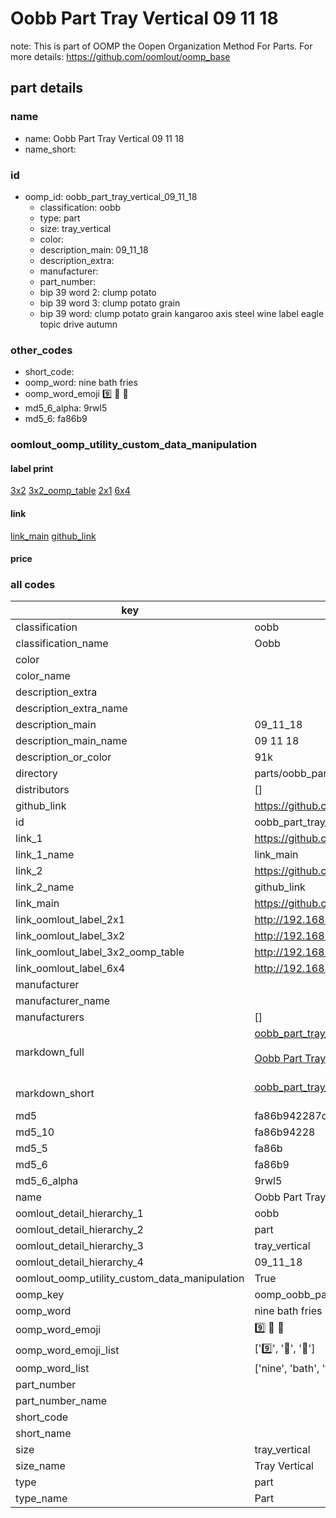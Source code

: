 # Oobb Part Tray Vertical 09 11 18  

note: This is part of OOMP the Oopen Organization Method For Parts. For more details: https://github.com/oomlout/oomp_base

##  part details





### name
* name: Oobb Part Tray Vertical 09 11 18
* name_short: 
### id
* oomp_id: oobb_part_tray_vertical_09_11_18
  * classification: oobb
  * type: part
  * size: tray_vertical
  * color: 
  * description_main: 09_11_18
  * description_extra: 
  * manufacturer: 
  * part_number: 
  * bip 39 word 2: clump potato
  * bip 39 word 3: clump potato grain
  * bip 39 word: clump potato grain kangaroo axis steel wine label eagle topic drive autumn

### other_codes
* short_code: 
* oomp_word: nine bath fries
* oomp_word_emoji :nine: :bath: :fries:
* md5_6_alpha: 9rwl5
* md5_6: fa86b9






### oomlout_oomp_utility_custom_data_manipulation
#### label print
[3x2](http://192.168.1.245:1112/?label=oomp%209rwl5)
[3x2_oomp_table](http://192.168.1.107:1112/?label=oomp%209rwl5)
[2x1](http://192.168.1.242:1112/?label=oomp%209rwl5)
[6x4](http://192.168.1.55:1112/?label=oomp%209rwl5)    

#### link

[link_main](https://github.com/oomlout/oomlout_oomp_current_version_messy/tree/main/parts/oobb_part_tray_vertical_09_11_18) [github_link](https://github.com/oomlout/oomlout_oomp_part_src/tree/main/parts/oobb_part_tray_vertical_09_11_18)                             

#### price







### all codes 
| key | value |  
| --- | --- |  
| classification | oobb |  
| classification_name | Oobb |  
| color |  |  
| color_name |  |  
| description_extra |  |  
| description_extra_name |  |  
| description_main | 09_11_18 |  
| description_main_name | 09 11 18 |  
| description_or_color | 91k |  
| directory | parts/oobb_part_tray_vertical_09_11_18 |  
| distributors | [] |  
| github_link | https://github.com/oomlout/oomlout_oomp_part_src/tree/main/parts/oobb_part_tray_vertical_09_11_18 |  
| id | oobb_part_tray_vertical_09_11_18 |  
| link_1 | https://github.com/oomlout/oomlout_oomp_current_version_messy/tree/main/parts/oobb_part_tray_vertical_09_11_18 |  
| link_1_name | link_main |  
| link_2 | https://github.com/oomlout/oomlout_oomp_part_src/tree/main/parts/oobb_part_tray_vertical_09_11_18 |  
| link_2_name | github_link |  
| link_main | https://github.com/oomlout/oomlout_oomp_current_version_messy/tree/main/parts/oobb_part_tray_vertical_09_11_18 |  
| link_oomlout_label_2x1 | http://192.168.1.242:1112/?label=oomp%209rwl5 |  
| link_oomlout_label_3x2 | http://192.168.1.245:1112/?label=oomp%209rwl5 |  
| link_oomlout_label_3x2_oomp_table | http://192.168.1.107:1112/?label=oomp%209rwl5 |  
| link_oomlout_label_6x4 | http://192.168.1.55:1112/?label=oomp%209rwl5 |  
| manufacturer |  |  
| manufacturer_name |  |  
| manufacturers | [] |  
| markdown_full | [oobb_part_tray_vertical_09_11_18](https://github.com/oomlout/oomlout_oomp_current_version_messy/tree/main/parts/oobb_part_tray_vertical_09_11_18)<br>[](https://github.com/oomlout/oomlout_oomp_current_version_messy/tree/main/parts/oobb_part_tray_vertical_09_11_18)<br>[Oobb Part Tray Vertical 09 11 18](https://github.com/oomlout/oomlout_oomp_current_version_messy/tree/main/parts/oobb_part_tray_vertical_09_11_18)<br><br> |  
| markdown_short | [oobb_part_tray_vertical_09_11_18](https://github.com/oomlout/oomlout_oomp_current_version_messy/tree/main/parts/oobb_part_tray_vertical_09_11_18)<br><br> |  
| md5 | fa86b942287c3f7354887798cb2a3162 |  
| md5_10 | fa86b94228 |  
| md5_5 | fa86b |  
| md5_6 | fa86b9 |  
| md5_6_alpha | 9rwl5 |  
| name | Oobb Part Tray Vertical 09 11 18 |  
| oomlout_detail_hierarchy_1 | oobb |  
| oomlout_detail_hierarchy_2 | part |  
| oomlout_detail_hierarchy_3 | tray_vertical |  
| oomlout_detail_hierarchy_4 | 09_11_18 |  
| oomlout_oomp_utility_custom_data_manipulation | True |  
| oomp_key | oomp_oobb_part_tray_vertical_09_11_18 |  
| oomp_word | nine bath fries |  
| oomp_word_emoji | :nine: :bath: :fries: |  
| oomp_word_emoji_list | [':nine:', ':bath:', ':fries:'] |  
| oomp_word_list | ['nine', 'bath', 'fries'] |  
| part_number |  |  
| part_number_name |  |  
| short_code |  |  
| short_name |  |  
| size | tray_vertical |  
| size_name | Tray Vertical |  
| type | part |  
| type_name | Part |  
